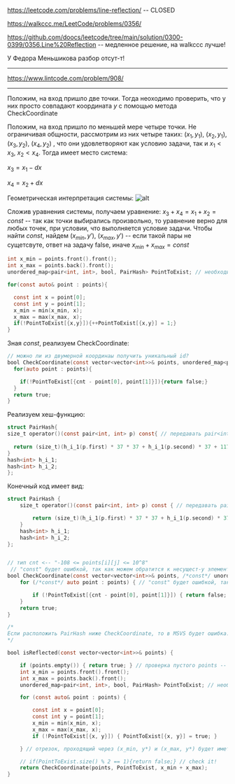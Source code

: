 https://leetcode.com/problems/line-reflection/ -- CLOSED

https://walkccc.me/LeetCode/problems/0356/

https://github.com/doocs/leetcode/tree/main/solution/0300-0399/0356.Line%20Reflection -- медленное решение, на walkccc лучше!

У Федора Меньшикова разбор отсут-т!

___________

https://www.lintcode.com/problem/908/

___________

Положим, на вход пришло две точки. Тогда неоходимо проверить, что у них просто совпадают координата $y$ с помощью метода CheckCoordinate

Положим, на вход пришло по меньшей мере четыре точки. Не ограничивая общности, рассмотрим из них четыре таких: $(x_1, y_1)$, $(x_2, y_1)$, $(x_3, y_2)$, $(x_4, y_2)$
, что они удовлетворяют как условию задачи, так и $x_1 < x_3$, $x_2 < x_4$. Тогда имеет место система: 


$x_3 = x_1 - dx$

$x_4 = x_2 + dx$


Геометрическая интерпретация системы:
![ alt](https://github.com/SkosMartren/useful-materials/blob/main/for_356_leetcode_1.png)


Сложив уравнения системы, получаем уравнение: $x_3 + x_4 = x_1 + x_2 = const$ -- так как точки выбирались произвольно, то уравнение верно для любых точек, при условии, что выполняется условие задачи. 
Чтобы найти $const$, найдем $(x_{min}, y')$, $(x_{max}, y')$ -- если такой пары не сущетсвуте, ответ на задачу false, иначе $x_{min} + x_{max}= const$

```objectivec
int x_min = points.front().front();
int x_max = points.back().front();
unordered_map<pair<int, int>, bool, PairHash> PointToExist; // необходимо для реализации CheckCoordinate

for(const auto& point : points){

  const int x = point[0];
  const int y = point[1];
  x_min = min(x_min, x);
  x_max = max(x_max, x);
  if(!PointToExist[{x,y}]){++PointToExist[{x,y}] = 1;}
}
```

Зная $const$, реализуем CheckCoordinate:

```objectivec
// можно ли из двумерной координаы получить уникальный id?
bool CheckCoordinate(const vector<vector<int>>& points, unordered_map<pair<int, int>, bool, PairHash>& PointToExist, const int cnt/* = x_min + x_max*/){
  for(auto point : points){

    if(!PointToExist[{cnt - point[0], point[1]}]){return false;}
  }
  return true;
}
```
Реализуем хеш-функцию: 

```objectivec
struct PairHash{
size_t operator()(const pair<int, int> p) const{ // передавать pair<int, int> по ссылке или нет?
  
  return (size_t)(h_i_1(p.first) * 37 * 37 + h_i_1(p.second) * 37 + 117);
}
hash<int> h_i_1;
hash<int> h_i_2;
};
```

Конечный код имеет вид: 
```objectivec
struct PairHash {
	size_t operator()(const pair<int, int> p) const { // передавать pair<int, int> по ссылке или нет?

		return (size_t)(h_i_1(p.first) * 37 * 37 + h_i_1(p.second) * 37 + 117);
	}
	hash<int> h_i_1;
	hash<int> h_i_2;
};


// тип cnt <-- "-108 <= points[i][j] <= 10^8"
 // "const" будет ошибкой, так как можем обратится к несущест-у элементу в "PointToExist[{cnt - point[0], point[1]}]"
bool CheckCoordinate(const vector<vector<int>>& points, /*const*/ unordered_map<pair<int, int>, bool, PairHash>& PointToExist, const int cnt/* = x_min + x_max*/) {
	for (/*const*/ auto point : points) { // "const" будет ошибкой, так как можем обратится к несущест-у элементу в "PointToExist[{cnt - point[0], point[1]}]"

		if (!PointToExist[{cnt - point[0], point[1]}]) { return false; }
	}
	return true;
}

/*
Если расположить PairHash ниже CheckCoordinate, то в MSVS будет ошибка: Error (active)	E0308	more than one instance of overloaded function "CheckCoordinate" matches the argument list:	
*/

bool isReflected(const vector<vector<int>>& points) {

	if (points.empty()) { return true; } // проверка пустого points -- такой тест есть в тестирующей системе
	int x_min = points.front().front();
	int x_max = points.back().front();
	unordered_map<pair<int, int>, bool, PairHash> PointToExist; // необходимо для реализации CheckCoordinate

	for (const auto& point : points) {

		const int x = point[0];
		const int y = point[1];
		x_min = min(x_min, x);
		x_max = max(x_max, x); 
		if (!PointToExist[{x, y}]) { PointToExist[{x, y}] = true; }

	} // отрезок, проходящий через (x_min, y*) и (x_max, y*) будет иметь максимальную длину. Примечательно, что не получатся рассуждения через поиск концов отрезка минимальной длины!

	// if(PointToExist.size() % 2 == 1){return false;} // check it!
	return CheckCoordinate(points, PointToExist, x_min + x_max);
}

```
